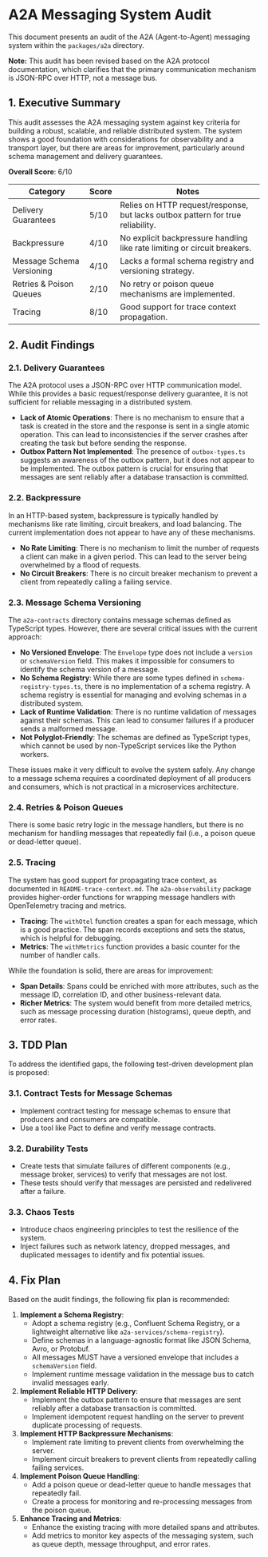 # A2A Messaging System Audit

This document presents an audit of the A2A (Agent-to-Agent) messaging system within the `packages/a2a` directory.

**Note:** This audit has been revised based on the A2A protocol documentation, which clarifies that the primary communication mechanism is JSON-RPC over HTTP, not a message bus.

## 1. Executive Summary

This audit assesses the A2A messaging system against key criteria for building a robust, scalable, and reliable distributed system. The system shows a good foundation with considerations for observability and a transport layer, but there are areas for improvement, particularly around schema management and delivery guarantees.

**Overall Score**: 6/10

| Category                  | Score | Notes                                                                           |
| ------------------------- | ----- | ------------------------------------------------------------------------------- |
| Delivery Guarantees       | 5/10  | Relies on HTTP request/response, but lacks outbox pattern for true reliability. |
| Backpressure              | 4/10  | No explicit backpressure handling like rate limiting or circuit breakers.       |
| Message Schema Versioning | 4/10  | Lacks a formal schema registry and versioning strategy.                         |
| Retries & Poison Queues   | 2/10  | No retry or poison queue mechanisms are implemented.                            |
| Tracing                   | 8/10  | Good support for trace context propagation.                                     |

## 2. Audit Findings

### 2.1. Delivery Guarantees

The A2A protocol uses a JSON-RPC over HTTP communication model. While this provides a basic request/response delivery guarantee, it is not sufficient for reliable messaging in a distributed system.

- **Lack of Atomic Operations**: There is no mechanism to ensure that a task is created in the store and the response is sent in a single atomic operation. This can lead to inconsistencies if the server crashes after creating the task but before sending the response.
- **Outbox Pattern Not Implemented**: The presence of `outbox-types.ts` suggests an awareness of the outbox pattern, but it does not appear to be implemented. The outbox pattern is crucial for ensuring that messages are sent reliably after a database transaction is committed.

### 2.2. Backpressure

In an HTTP-based system, backpressure is typically handled by mechanisms like rate limiting, circuit breakers, and load balancing. The current implementation does not appear to have any of these mechanisms.

- **No Rate Limiting**: There is no mechanism to limit the number of requests a client can make in a given period. This can lead to the server being overwhelmed by a flood of requests.
- **No Circuit Breakers**: There is no circuit breaker mechanism to prevent a client from repeatedly calling a failing service.

### 2.3. Message Schema Versioning

The `a2a-contracts` directory contains message schemas defined as TypeScript types. However, there are several critical issues with the current approach:

- **No Versioned Envelope**: The `Envelope` type does not include a `version` or `schemaVersion` field. This makes it impossible for consumers to identify the schema version of a message.
- **No Schema Registry**: While there are some types defined in `schema-registry-types.ts`, there is no implementation of a schema registry. A schema registry is essential for managing and evolving schemas in a distributed system.
- **Lack of Runtime Validation**: There is no runtime validation of messages against their schemas. This can lead to consumer failures if a producer sends a malformed message.
- **Not Polyglot-Friendly**: The schemas are defined as TypeScript types, which cannot be used by non-TypeScript services like the Python workers.

These issues make it very difficult to evolve the system safely. Any change to a message schema requires a coordinated deployment of all producers and consumers, which is not practical in a microservices architecture.

### 2.4. Retries & Poison Queues

There is some basic retry logic in the message handlers, but there is no mechanism for handling messages that repeatedly fail (i.e., a poison queue or dead-letter queue).

### 2.5. Tracing

The system has good support for propagating trace context, as documented in `README-trace-context.md`. The `a2a-observability` package provides higher-order functions for wrapping message handlers with OpenTelemetry tracing and metrics.

- **Tracing**: The `withOtel` function creates a span for each message, which is a good practice. The span records exceptions and sets the status, which is helpful for debugging.
- **Metrics**: The `withMetrics` function provides a basic counter for the number of handler calls.

While the foundation is solid, there are areas for improvement:

- **Span Details**: Spans could be enriched with more attributes, such as the message ID, correlation ID, and other business-relevant data.
- **Richer Metrics**: The system would benefit from more detailed metrics, such as message processing duration (histograms), queue depth, and error rates.

## 3. TDD Plan

To address the identified gaps, the following test-driven development plan is proposed:

### 3.1. Contract Tests for Message Schemas

- Implement contract testing for message schemas to ensure that producers and consumers are compatible.
- Use a tool like Pact to define and verify message contracts.

### 3.2. Durability Tests

- Create tests that simulate failures of different components (e.g., message broker, services) to verify that messages are not lost.
- These tests should verify that messages are persisted and redelivered after a failure.

### 3.3. Chaos Tests

- Introduce chaos engineering principles to test the resilience of the system.
- Inject failures such as network latency, dropped messages, and duplicated messages to identify and fix potential issues.

## 4. Fix Plan

Based on the audit findings, the following fix plan is recommended:

1.  **Implement a Schema Registry**:
    - Adopt a schema registry (e.g., Confluent Schema Registry, or a lightweight alternative like `a2a-services/schema-registry`).
    - Define schemas in a language-agnostic format like JSON Schema, Avro, or Protobuf.
    - All messages MUST have a versioned envelope that includes a `schemaVersion` field.
    - Implement runtime message validation in the message bus to catch invalid messages early.
2.  **Implement Reliable HTTP Delivery**:
    - Implement the outbox pattern to ensure that messages are sent reliably after a database transaction is committed.
    - Implement idempotent request handling on the server to prevent duplicate processing of requests.
3.  **Implement HTTP Backpressure Mechanisms**:
    - Implement rate limiting to prevent clients from overwhelming the server.
    - Implement circuit breakers to prevent clients from repeatedly calling failing services.
4.  **Implement Poison Queue Handling**:
    - Add a poison queue or dead-letter queue to handle messages that repeatedly fail.
    - Create a process for monitoring and re-processing messages from the poison queue.
5.  **Enhance Tracing and Metrics**:
    - Enhance the existing tracing with more detailed spans and attributes.
    - Add metrics to monitor key aspects of the messaging system, such as queue depth, message throughput, and error rates.
